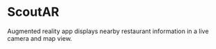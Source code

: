# ScoutAR
Augmented reality app displays nearby restaurant information in a live camera and map view.
